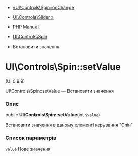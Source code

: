 - [«UI\Controls\Spin::onChange](ui-controls-spin.onchange.md)
- [UI\Controls\Slider »](class.ui-controls-slider.md)

- [PHP Manual](index.md)
- [UI\Controls\Spin](class.ui-controls-spin.md)
- Встановити значення

# UI\Controls\Spin::setValue

(UI 0.9.9)

UI\Controls\Spin::setValue — Встановити значення

### Опис

public **UI\Controls\Spin::setValue**(int `$value`)

Встановити значення в даному елементі керування "Спін"

### Список параметрів

`value`
Нове значення
